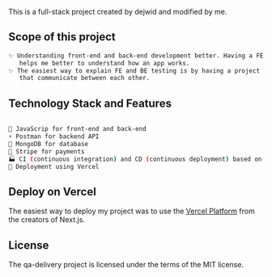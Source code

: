 This is a full-stack project created by dejwid and modified by me.

## Scope of this project

```bash
✨ Understanding front-end and back-end development better. Having a FE and a BE that communicate,
   helps me better to understand how an app works.
✨ The easiest way to explain FE and BE testing is by having a project with FE, API, and DB
   that communicate between each other.
```

## Technology Stack and Features

```bash

🚀 JavaScrip for front-end and back-end
⚡ Postman for backend API
💾 MongoDB for database
🧰 Stripe for payments
🏭 CI (continuous integration) and CD (continuous deployment) based on GitHub Actions
🚢 Deployment using Vercel

```

## Deploy on Vercel

The easiest way to deploy my project was to use the [Vercel Platform](https://vercel.com/new?utm_medium=default-template&filter=next.js&utm_source=create-next-app&utm_campaign=create-next-app-readme) from the creators of Next.js.

## License
The qa-delivery project is licensed under the terms of the MIT license.
